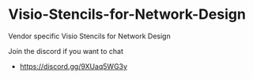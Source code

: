 # Visio-Stencils-for-Network-Design
Vendor specific Visio Stencils for Network Design

Join the discord if you want to chat
- https://discord.gg/9XUaq5WG3y
